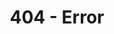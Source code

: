 ---
layout: error
title: 404 - Error
error: "Uh. You've reached a page that doesn't exist"
permalink: /404
---